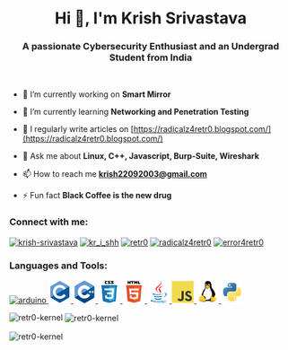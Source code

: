<h1 align="center">Hi 👋, I'm Krish Srivastava</h1>
<h3 align="center">A passionate Cybersecurity Enthusiast and an Undergrad Student from India</h3>


<p align="left"> <a href="https://twitter.com/" target="blank"><img src="https://img.shields.io/twitter/follow/?logo=twitter&style=for-the-badge" alt="" /></a> </p>

- 🔭 I’m currently working on **Smart Mirror**

- 🌱 I’m currently learning **Networking and Penetration Testing**

- 📝 I regularly write articles on [https://radicalz4retr0.blogspot.com/](https://radicalz4retr0.blogspot.com/)

- 💬 Ask me about **Linux, C++, Javascript, Burp-Suite, Wireshark**

- 📫 How to reach me **krish22092003@gmail.com**

- ⚡ Fun fact **Black Coffee is the new drug**

<h3 align="left">Connect with me:</h3>
<p align="left">
<a href="https://linkedin.com/in/krish-srivastava" target="blank"><img align="center" src="https://raw.githubusercontent.com/rahuldkjain/github-profile-readme-generator/master/src/images/icons/Social/linked-in-alt.svg" alt="krish-srivastava" height="30" width="40" /></a>
<a href="https://instagram.com/kr_i_shh" target="blank"><img align="center" src="https://raw.githubusercontent.com/rahuldkjain/github-profile-readme-generator/master/src/images/icons/Social/instagram.svg" alt="kr_i_shh" height="30" width="40" /></a>
<a href="https://www.youtube.com/c/retr0" target="blank"><img align="center" src="https://raw.githubusercontent.com/rahuldkjain/github-profile-readme-generator/master/src/images/icons/Social/youtube.svg" alt="retr0" height="30" width="40" /></a>
<a href="https://www.codechef.com/users/radicalz4retr0" target="blank"><img align="center" src="https://cdn.jsdelivr.net/npm/simple-icons@3.1.0/icons/codechef.svg" alt="radicalz4retr0" height="30" width="40" /></a>
<a href="https://www.leetcode.com/error4retr0" target="blank"><img align="center" src="https://raw.githubusercontent.com/rahuldkjain/github-profile-readme-generator/master/src/images/icons/Social/leet-code.svg" alt="error4retr0" height="30" width="40" /></a>
</p>

<h3 align="left">Languages and Tools:</h3>
<p align="left"> <a href="https://www.arduino.cc/" target="_blank" rel="noreferrer"> <img src="https://cdn.worldvectorlogo.com/logos/arduino-1.svg" alt="arduino" width="40" height="40"/> </a> <a href="https://www.cprogramming.com/" target="_blank" rel="noreferrer"> <img src="https://raw.githubusercontent.com/devicons/devicon/master/icons/c/c-original.svg" alt="c" width="40" height="40"/> </a> <a href="https://www.w3schools.com/cpp/" target="_blank" rel="noreferrer"> <img src="https://raw.githubusercontent.com/devicons/devicon/master/icons/cplusplus/cplusplus-original.svg" alt="cplusplus" width="40" height="40"/> </a> <a href="https://www.w3schools.com/css/" target="_blank" rel="noreferrer"> <img src="https://raw.githubusercontent.com/devicons/devicon/master/icons/css3/css3-original-wordmark.svg" alt="css3" width="40" height="40"/> </a> <a href="https://www.w3.org/html/" target="_blank" rel="noreferrer"> <img src="https://raw.githubusercontent.com/devicons/devicon/master/icons/html5/html5-original-wordmark.svg" alt="html5" width="40" height="40"/> </a> <a href="https://www.java.com" target="_blank" rel="noreferrer"> <img src="https://raw.githubusercontent.com/devicons/devicon/master/icons/java/java-original.svg" alt="java" width="40" height="40"/> </a> <a href="https://developer.mozilla.org/en-US/docs/Web/JavaScript" target="_blank" rel="noreferrer"> <img src="https://raw.githubusercontent.com/devicons/devicon/master/icons/javascript/javascript-original.svg" alt="javascript" width="40" height="40"/> </a> <a href="https://www.linux.org/" target="_blank" rel="noreferrer"> <img src="https://raw.githubusercontent.com/devicons/devicon/master/icons/linux/linux-original.svg" alt="linux" width="40" height="40"/> </a> <a href="https://www.python.org" target="_blank" rel="noreferrer"> <img src="https://raw.githubusercontent.com/devicons/devicon/master/icons/python/python-original.svg" alt="python" width="40" height="40"/> </a> </p>

<p><img align="left" src="https://github-readme-stats.vercel.app/api/top-langs?username=retr0-kernel&show_icons=true&locale=en&layout=compact" alt="retr0-kernel" /></p>

<p>&nbsp;<img align="center" src="https://github-readme-stats.vercel.app/api?username=retr0-kernel&show_icons=true&locale=en" alt="retr0-kernel" /></p>

<p><img align="center" src="https://github-readme-streak-stats.herokuapp.com/?user=retr0-kernel&" alt="retr0-kernel" /></p>
